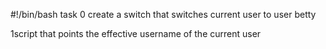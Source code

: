 #!/bin/bash
task 0 create a switch that switches current user to user betty


1script that points the effective username of the current user
